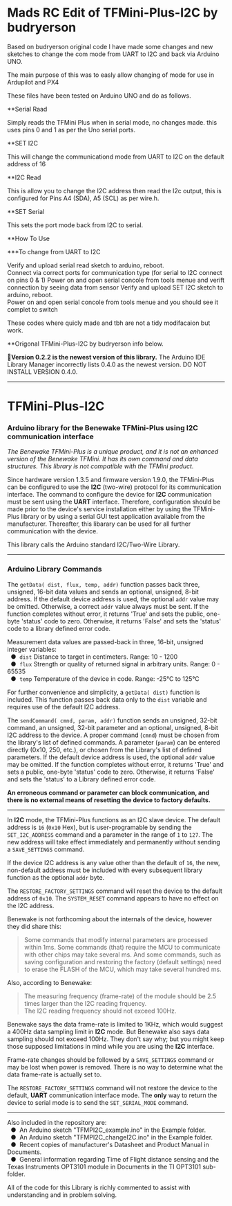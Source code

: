 # Mads RC Edit of TFMini-Plus-I2C by  budryerson

Based on budryerson original code I have made some changes and new sketches to change the com mode from UART to I2C and back via Arduino UNO.

The main purpose of this was to easly allow changing of mode for use in Ardupilot and PX4 

These files have been tested on Arduino UNO and do as follows. 

**Serial Raad

Simply reads the TFMini Plus when in serial mode, no changes made. this uses pins 0 and 1 as per the Uno serial ports. 

**SET I2C

This will change the communicationd mode from UART to I2C on the default address of 16

**I2C Read

This is allow you to change the I2C address then read the I2c output, this is configured for Pins A4 (SDA), A5 (SCL) as per wire.h. 

**SET Serial 

This sets the port mode back from I2C to serial. 


**How To Use 

***To change from UART to I2C

Verify and upload serial read sketch to arduino, reboot.  
Connect via correct ports for communication type (for serial to I2C connect on pins 0 & 1)
Power on and open serial concole from tools menue and verift connection by seeing data from sensor 
Verify and upload SET I2C sketch to arduino, reboot.  
Power on and open serial concole from tools menue and you should see it complet to switch 


These codes where quicly made and tbh are not a tidy modifacaion but work. 



**Origonal TFMini-Plus-I2C by budryerson info below. 



:slightly_frowning_face:**Version 0.2.2 is the newest version of this library.** The Arduino IDE Library Manager incorrectly lists 0.4.0 as the newest version. DO NOT INSTALL VERSION 0.4.0.

<hr>

# TFMini-Plus-I2C
### Arduino library for the Benewake TFMini-Plus using I2C communication interface

*The Benewake TFMini-Plus is a unique product, and it is not an enhanced version of the Benewake TFMini. It has its own command and data structures.  This library is not compatible with the TFMini product.*

Since hardware version 1.3.5 and firmware version 1.9.0, the TFMini-Plus can be configured to use the **I2C** (two-wire) protocol for its communication interface.  The command to configure the device for **I2C** communication must be sent using the **UART** interface.  Therefore, configuration should be made prior to the device's service installation either by using the TFMini-Plus library or by using a serial GUI test application available from the manufacturer.  Thereafter, this libarary can be used for all further communication with the device.

This library calls the Arduino standard I2C/Two-Wire Library.
<hr />

### Arduino Library Commands

The `getData( dist, flux, temp, addr)` function passes back three, unsigned, 16-bit data values and sends an optional, unsigned, 8-bit address.  If the default device address is used, the optional `addr` value may be omitted.  Otherwise, a correct `addr` value always must be sent.  If the function completes without error, it returns 'True' and sets the public, one-byte 'status' code to zero.  Otherwise, it returns 'False' and sets the 'status' code to a library defined error code.

Measurement data values are passed-back in three, 16-bit, unsigned integer variables:
<br />&nbsp;&nbsp;&#9679;&nbsp; `dist` Distance to target in centimeters. Range: 10 - 1200
<br />&nbsp;&nbsp;&#9679;&nbsp; `flux` Strength or quality of returned signal in arbitrary units. Range: 0 - 65535
<br />&nbsp;&nbsp;&#9679;&nbsp; `temp` Temperature of the device in code. Range: -25°C to 125°C

For further convenience and simplicity, a `getData( dist)` function is included. This function passes back data only to the `dist` variable and requires use of the default I2C address.

The `sendCommand( cmnd, param, addr)` function sends an unsigned, 32-bit command, an unsigned, 32-bit parameter and an optional, unsigned, 8-bit I2C address to the device.  A proper command (`cmnd`) must be chosen from the library's list of defined commands.  A parameter (`param`) can be entered directly (0x10, 250, etc.), or chosen from the Library's list of defined parameters.  If the default device address is used, the optional `addr` value may be omitted.  If the function completes without error, it returns 'True' and sets a public, one-byte 'status' code to zero.  Otherwise, it returns 'False' and sets the 'status' to a Library defined error code.

**An erroneous command or parameter can block communication, and there is no external means of resetting the device to factory defaults.**
<hr>

In **I2C** mode, the TFMini-Plus functions as an I2C slave device.  The default address is `16` (`0x10` Hex), but is user-programable by sending the `SET_I2C_ADDRESS` command and a parameter in the range of `1` to `127`.  The new address will take effect immediately and permanently without sending a `SAVE_SETTINGS` command.

If the device I2C address is any value other than the default of `16`, the new, non-default address must be included with every subsequent library function as the optional `addr` byte.

The `RESTORE_FACTORY_SETTINGS` command will reset the device to the default address of `0x10`. The `SYSTEM_RESET` command appears to have no effect on the I2C address.

Benewake is not forthcoming about the internals of the device, however they did share this:
>Some commands that modify internal parameters are processed within 1ms.  Some commands (that) require the MCU to communicate with other chips may take several ms.  And some commands, such as saving configuration and restoring the factory (default settings) need to erase the FLASH of the MCU, which may take several hundred ms.

Also, according to Benewake:
>The measuring frequency (frame-rate) of the module should be 2.5 times larger than the I2C reading frquency.<br />
>The I2C reading frequency should not exceed 100Hz.<br />

Benewake says the data frame-rate is limited to 1KHz, which would suggest a 400Hz data sampling limit in **I2C** mode.  But Benewake also says data sampling should not exceed 100Hz.  They don't say why; but you might keep those supposed limitations in mind while you are using the **I2C** interface.

Frame-rate changes should be followed by a `SAVE_SETTINGS` command or may be lost when power is removed.  There is no way to determine what the data frame-rate is actually set to.

The `RESTORE_FACTORY_SETTINGS` command will not restore the device to the default, **UART** communication interface mode.  The **only** way to return the device to serial mode is to send the `SET_SERIAL_MODE` command.

<hr>

Also included in the repository are:
<br />&nbsp;&nbsp;&#9679;&nbsp; An Arduino sketch "TFMPI2C_example.ino" in the Example folder.
<br />&nbsp;&nbsp;&#9679;&nbsp; An Arduino sketch "TFMPI2C_changeI2C.ino" in the Example folder.
<br />&nbsp;&nbsp;&#9679;&nbsp; Recent copies of manufacturer's Datasheet and Product Manual in Documents.
<br />&nbsp;&nbsp;&#9679;&nbsp; General information regarding Time of Flight distance sensing and the Texas Instruments OPT3101 module in Documents in the TI OPT3101 sub-folder.

All of the code for this Library is richly commented to assist with understanding and in problem solving.
